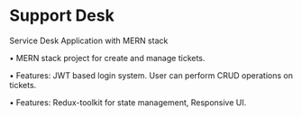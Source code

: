 # Support Desk

Service Desk Application with MERN stack

• MERN stack project for create and manage tickets.

• Features: JWT based login system. User can perform CRUD operations on tickets.

• Features: Redux-toolkit for state management, Responsive UI.
